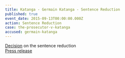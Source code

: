 ```yaml
---
title: Katanga - Germain Katanga - Sentence Reduction
published: true
event_date: 2015-09-13T00:00:00.000Z
action: Sentence Reduction
case: the-prosecutor-v-katanga
accused: germain-katanga
---
```



[Decision](https://www.icc-cpi.int/Pages/record.aspx?docNo=ICC-01/04-01/07-3615) on the sentence reduction
<br>[Press release](https://www.icc-cpi.int/pages/item.aspx?name=PR1174)